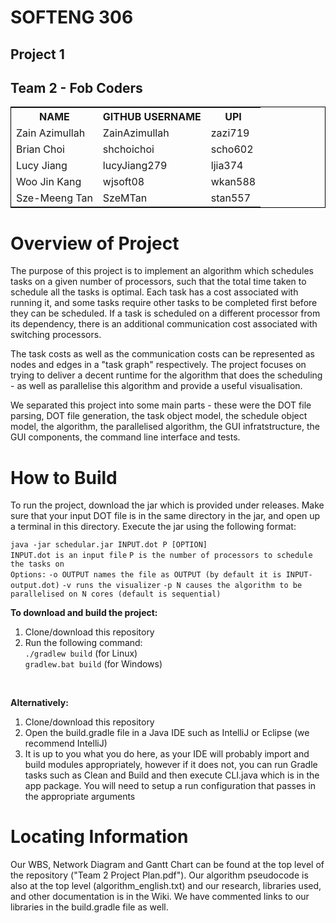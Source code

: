 <h1>SOFTENG 306</h1>
<h2>Project 1</h2>
<h2>Team 2 - Fob Coders</h2>
<table style="width: 100%; border: 1px solid black">
<tr>
    <th>NAME</th>
    <th>GITHUB USERNAME</th>
    <th>UPI</th>
</tr>
<tr>
<tr>
    <td>Zain Azimullah</td>
    <td>ZainAzimullah</td>
    <td>zazi719</td>
</tr>
<tr>
    <td>Brian Choi</td>
    <td>shchoichoi</td>
    <td>scho602</td>
</tr>
<tr>
    <td>Lucy Jiang</td>
    <td>lucyJiang279</td>
    <td>ljia374</td>
</tr>
<tr>
    <td>Woo Jin Kang</td>
    <td>wjsoft08</td>
    <td>wkan588</td>
</tr>
<tr>
    <td>Sze-Meeng Tan</td>
    <td>SzeMTan</td>
    <td>stan557</td>
</tr>
</table>
<h1>Overview of Project</h1>
<p>
    The purpose of this project is to implement an algorithm which schedules tasks on a given number of processors,
    such that the total time taken to schedule all the tasks is optimal.  Each task has a cost associated with running it,
    and some tasks require other tasks to be completed first before they can be scheduled.  If a task is scheduled on a different
    processor from its dependency, there is an additional communication cost associated with switching processors.
</p>
<p>
    The task costs as well as the communication costs can be represented as nodes and edges in a "task graph" respectively.
    The project focuses on trying to deliver a decent runtime for the algorithm that does the scheduling - as well as parallelise
    this algorithm and provide a useful visualisation.
</p>
<p>
    We separated this project into some main parts - these were the DOT file parsing, DOT file generation, the task object model,
    the schedule object model, the algorithm, the parallelised algorithm, the GUI infratstructure, the GUI components, the command line
    interface and tests.
</p>
<h1>How to Build</h1>
<p>
    To run the project, download the jar which is provided under releases.  Make sure that your input DOT file is in the same
    directory in the jar, and open up a terminal in this directory.  Execute the jar using the following format:
</p>
<code>java -jar schedular.jar INPUT.dot P [OPTION]</code>
<br/>
<code>INPUT.dot is an input file</code>
<code>P is the number of processors to schedule the tasks on</code>
<br/>
<code>Options:</code>
<code>-o OUTPUT names the file as OUTPUT (by default it is INPUT-output.dot)</code>
<code>-v runs the visualizer</code>
<code>-p N causes the algorithm to be parallelised on N cores (default is sequential)</code>
<br/>
<p>
    <b>To download and build the project:</b>
</p>
<ol>
    <li>Clone/download this repository</li>
    <li>Run the following command:</li>
    <code>./gradlew build</code> (for Linux)
    <br/>
    <code>gradlew.bat build</code> (for Windows)
</ol>
<br/>
<p>
    <b>Alternatively:</b>
</p>
<ol>
    <li>Clone/download this repository</li>
    <li>Open the build.gradle file in a Java IDE such as IntelliJ or Eclipse (we recommend IntelliJ)</li>
    <li>It is up to you what you do here, as your IDE will probably import and build modules appropriately,
        however if it does not, you can run Gradle tasks such as Clean and Build and then execute CLI.java
        which is in the app package.  You will need to setup a run configuration that passes in the appropriate
        arguments</li>
</ol>
<h1>Locating Information</h1>
<p>
    Our WBS, Network Diagram and Gantt Chart can be found at the top level of the repository ("Team 2 Project Plan.pdf").
    Our algorithm pseudocode is also at the top level (algorithm_english.txt) and our research, libraries used, and other
    documentation is in the Wiki.  We have commented links to our libraries in the build.gradle file as well.
</p>
